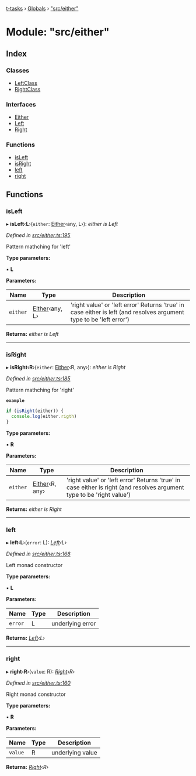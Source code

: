 [t-tasks](../README.md) › [Globals](../globals.md) › ["src/either"](_src_either_.md)

# Module: "src/either"

## Index

### Classes

* [LeftClass](../classes/_src_either_.leftclass.md)
* [RightClass](../classes/_src_either_.rightclass.md)

### Interfaces

* [Either](../interfaces/_src_either_.either.md)
* [Left](../interfaces/_src_either_.left.md)
* [Right](../interfaces/_src_either_.right.md)

### Functions

* [isLeft](_src_either_.md#isleft)
* [isRight](_src_either_.md#isright)
* [left](_src_either_.md#left)
* [right](_src_either_.md#right)

## Functions

###  isLeft

▸ **isLeft**‹**L**›(`either`: [Either](../interfaces/_src_either_.either.md)‹any, L›): *either is Left<L>*

*Defined in [src/either.ts:195](https://github.com/lammonaaf/t-tasks/blob/f271a8d/src/either.ts#L195)*

Pattern mathching for 'left'

**Type parameters:**

▪ **L**

**Parameters:**

Name | Type | Description |
------ | ------ | ------ |
`either` | [Either](../interfaces/_src_either_.either.md)‹any, L› | 'right value' or 'left error'  Returns 'true' in case either is left (and resolves argument type to be 'left error')  |

**Returns:** *either is Left<L>*

___

###  isRight

▸ **isRight**‹**R**›(`either`: [Either](../interfaces/_src_either_.either.md)‹R, any›): *either is Right<R>*

*Defined in [src/either.ts:185](https://github.com/lammonaaf/t-tasks/blob/f271a8d/src/either.ts#L185)*

Pattern mathching for 'right'

**`example`** 
```typescript
if (isRight(either)) {
  console.log(either.rigth)
}
```

**Type parameters:**

▪ **R**

**Parameters:**

Name | Type | Description |
------ | ------ | ------ |
`either` | [Either](../interfaces/_src_either_.either.md)‹R, any› | 'right value' or 'left error'  Returns 'true' in case either is right (and resolves argument type to be 'right value')  |

**Returns:** *either is Right<R>*

___

###  left

▸ **left**‹**L**›(`error`: L): *[Left](../interfaces/_src_either_.left.md)‹L›*

*Defined in [src/either.ts:168](https://github.com/lammonaaf/t-tasks/blob/f271a8d/src/either.ts#L168)*

Left monad constructor

**Type parameters:**

▪ **L**

**Parameters:**

Name | Type | Description |
------ | ------ | ------ |
`error` | L | underlying error  |

**Returns:** *[Left](../interfaces/_src_either_.left.md)‹L›*

___

###  right

▸ **right**‹**R**›(`value`: R): *[Right](../interfaces/_src_either_.right.md)‹R›*

*Defined in [src/either.ts:160](https://github.com/lammonaaf/t-tasks/blob/f271a8d/src/either.ts#L160)*

Right monad constructor

**Type parameters:**

▪ **R**

**Parameters:**

Name | Type | Description |
------ | ------ | ------ |
`value` | R | underlying value  |

**Returns:** *[Right](../interfaces/_src_either_.right.md)‹R›*
